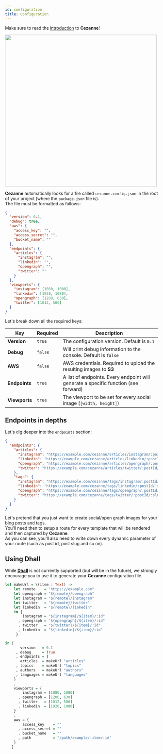 ```yaml
---
id: configuration
title: Configuration
---
```


Make sure to read the [introduction](/introduction) to **Cezanne**!

<img src="/cezanne/img/misc/configuration.png" width="500px" style="max-width:90vw;" />

**Cezanne** automatically looks for a file called `cezanne.config.json` in the root of your project (where the `package.json` file is). \
The file must be formatted as follows:

```json
{
  "version": 0.1,
  "debug": true,
  "aws": {
    "access_key": "",
    "access_secret": "",
    "bucket_name": ""
  },
  "endpoints": {
    "articles": {
      "instagram": "",
      "linkedin": "",
      "opengraph": "",
      "twitter": ""
    }
  },
  "viewports": {
    "instagram": [1080, 1080],
    "linkedin": [1920, 1080],
    "opengraph": [1200, 630],
    "twitter": [1012, 506]
  }
}
```

Let's break down all the required keys:

| Key           | Required | Description                                                                         |
| ------------- | -------- | ----------------------------------------------------------------------------------- |
| **Version**   | `true`   | The configuration version. Default is `0.1`                                         |
| **Debug**     | `false`  | Will print debug information to the console. Default is `false`                     |
| **AWS**       | `false`  | AWS credentials. Required to upload the resulting images to **S3**                  |
| **Endpoints** | `true`   | A list of endpoints. Every endpoint will generate a specific function (see forward) |
| **Viewports** | `true`   | The viewport to be set for every social image (`[width, height]`)                   |

## Endpoints in depths

Let's dig deeper into the `endpoints` section:

```json
{
  "endpoints": {
    "articles": {
      "instagram": "https://example.com/cezanne/articles/instagram/:postId/:slug",
      "linkedin": "https://example.com/cezanne/articles/linkedin/:postId/:slug",
      "opengraph": "https://example.com/cezanne/articles/opengraph/:postId/:slug",
      "twitter": "https://example.com/cezanne/articles/twitter/:postId/:slug"
    },
    "tags": {
      "instagram": "https://example.com/cezanne/tags/instagram/:postId/:slug",
      "linkedin": "https://example.com/cezanne/tags/linkedin/:postId/:slug",
      "opengraph": "https://example.com/cezanne/tags/opengraph/:postId/:slug",
      "twitter": "https://example.com/cezanne/tags/twitter/:postId/:slug"
    }
  }
}
```

Let's pretend that you just want to create social/open graph images for your blog posts and tags.\
You'll need then to setup a route for every template that will be rendered and then captured by **Cezanne**. \
As you can see, you'll also need to write down every dynamic parameter of your route (such as post id, post slug and so on).

## Using Dhall

While **[Dhall](https://dhall-lang.org)** is not currently supported (but will be in the future), we strongly encourage you to use it to generate your **Cezanne** configuration file.

```haskell
let makeUrl = \(item : Text) ->
    let remote    = "https://example.com"
    let opengraph = "${remote}/opengraph"
    let instagram = "${remote}/instagram"
    let twitter   = "${remote}/twitter"
    let linkedin  = "${remote}/linkedin"
	in {
        instagram = "${instagram}/${item}/:id"
      , opengraph = "${opengraph}/${item}/:id"
      , twitter   = "${twitter}/${item}/:id"
      , linkedin  = "${linkedin}/${item}/:id"
     }

in {
	   version   = 0.1
	 , debug     = True
	 , endpoints = {
       articles  = makeUrl "articles"
     , topics    = makeUrl "topics"
     , authors   = makeUrl "authors"
     , languages = makeUrl "languages"
   	}
    ,
    viewports = {
        instagram = [1080, 1080]
      , opengraph = [1200, 630]
      , twitter   = [1012, 506]
      , linkedin  = [1920, 1080]
    }
    ,
    aws = {
        access_key    = ""
      , access_secret = ""
      , bucket_name   = ""
      , path          = "/path/example/:item/:id"
    }
   }
```
